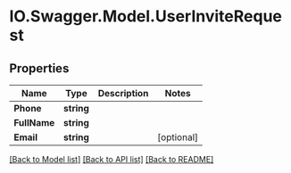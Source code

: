# IO.Swagger.Model.UserInviteRequest
## Properties

Name | Type | Description | Notes
------------ | ------------- | ------------- | -------------
**Phone** | **string** |  | 
**FullName** | **string** |  | 
**Email** | **string** |  | [optional] 

[[Back to Model list]](../README.md#documentation-for-models) [[Back to API list]](../README.md#documentation-for-api-endpoints) [[Back to README]](../README.md)

